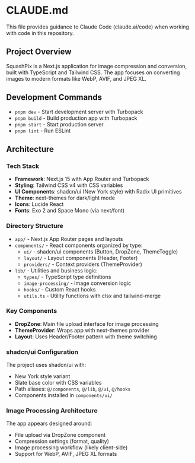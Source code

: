 # CLAUDE.md

This file provides guidance to Claude Code (claude.ai/code) when working with code in this repository.

## Project Overview

SquashPix is a Next.js application for image compression and conversion, built with TypeScript and Tailwind CSS. The app focuses on converting images to modern formats like WebP, AVIF, and JPEG XL.

## Development Commands

- `pnpm dev` - Start development server with Turbopack
- `pnpm build` - Build production app with Turbopack  
- `pnpm start` - Start production server
- `pnpm lint` - Run ESLint

## Architecture

### Tech Stack
- **Framework**: Next.js 15 with App Router and Turbopack
- **Styling**: Tailwind CSS v4 with CSS variables
- **UI Components**: shadcn/ui (New York style) with Radix UI primitives
- **Theme**: next-themes for dark/light mode
- **Icons**: Lucide React
- **Fonts**: Exo 2 and Space Mono (via next/font)

### Directory Structure
- `app/` - Next.js App Router pages and layouts
- `components/` - React components organized by type:
  - `ui/` - shadcn/ui components (Button, DropZone, ThemeToggle)
  - `layout/` - Layout components (Header, Footer)  
  - `providers/` - Context providers (ThemeProvider)
- `lib/` - Utilities and business logic:
  - `types/` - TypeScript type definitions
  - `image-processing/` - Image conversion logic
  - `hooks/` - Custom React hooks
  - `utils.ts` - Utility functions with clsx and tailwind-merge

### Key Components
- **DropZone**: Main file upload interface for image processing
- **ThemeProvider**: Wraps app with next-themes provider
- **Layout**: Uses Header/Footer pattern with theme switching

### shadcn/ui Configuration
The project uses shadcn/ui with:
- New York style variant
- Slate base color with CSS variables
- Path aliases: `@/components`, `@/lib`, `@/ui`, `@/hooks`
- Components installed in `components/ui/`

### Image Processing Architecture
The app appears designed around:
- File upload via DropZone component
- Compression settings (format, quality)
- Image processing workflow (likely client-side)
- Support for WebP, AVIF, JPEG XL formats